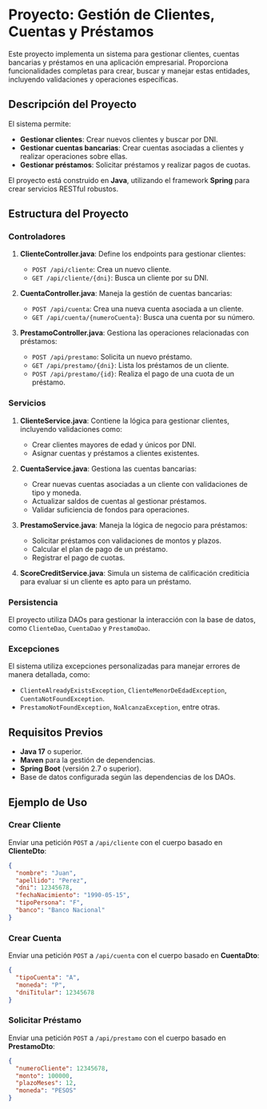 # Proyecto: Gestión de Clientes, Cuentas y Préstamos

Este proyecto implementa un sistema para gestionar clientes, cuentas bancarias y préstamos en una aplicación empresarial. Proporciona funcionalidades completas para crear, buscar y manejar estas entidades, incluyendo validaciones y operaciones específicas.

## Descripción del Proyecto

El sistema permite:
- **Gestionar clientes**: Crear nuevos clientes y buscar por DNI.
- **Gestionar cuentas bancarias**: Crear cuentas asociadas a clientes y realizar operaciones sobre ellas.
- **Gestionar préstamos**: Solicitar préstamos y realizar pagos de cuotas.

El proyecto está construido en **Java**, utilizando el framework **Spring** para crear servicios RESTful robustos.

## Estructura del Proyecto

### Controladores

1. **ClienteController.java**: Define los endpoints para gestionar clientes:
   - `POST /api/cliente`: Crea un nuevo cliente.
   - `GET /api/cliente/{dni}`: Busca un cliente por su DNI.

2. **CuentaController.java**: Maneja la gestión de cuentas bancarias:
   - `POST /api/cuenta`: Crea una nueva cuenta asociada a un cliente.
   - `GET /api/cuenta/{numeroCuenta}`: Busca una cuenta por su número.

3. **PrestamoController.java**: Gestiona las operaciones relacionadas con préstamos:
   - `POST /api/prestamo`: Solicita un nuevo préstamo.
   - `GET /api/prestamo/{dni}`: Lista los préstamos de un cliente.
   - `POST /api/prestamo/{id}`: Realiza el pago de una cuota de un préstamo.

### Servicios

1. **ClienteService.java**: Contiene la lógica para gestionar clientes, incluyendo validaciones como:
   - Crear clientes mayores de edad y únicos por DNI.
   - Asignar cuentas y préstamos a clientes existentes.

2. **CuentaService.java**: Gestiona las cuentas bancarias:
   - Crear nuevas cuentas asociadas a un cliente con validaciones de tipo y moneda.
   - Actualizar saldos de cuentas al gestionar préstamos.
   - Validar suficiencia de fondos para operaciones.

3. **PrestamoService.java**: Maneja la lógica de negocio para préstamos:
   - Solicitar préstamos con validaciones de montos y plazos.
   - Calcular el plan de pago de un préstamo.
   - Registrar el pago de cuotas.

4. **ScoreCreditService.java**: Simula un sistema de calificación crediticia para evaluar si un cliente es apto para un préstamo.

### Persistencia

El proyecto utiliza DAOs para gestionar la interacción con la base de datos, como `ClienteDao`, `CuentaDao` y `PrestamoDao`.

### Excepciones

El sistema utiliza excepciones personalizadas para manejar errores de manera detallada, como:
- `ClienteAlreadyExistsException`, `ClienteMenorDeEdadException`, `CuentaNotFoundException`.
- `PrestamoNotFoundException`, `NoAlcanzaException`, entre otras.

## Requisitos Previos

- **Java 17** o superior.
- **Maven** para la gestión de dependencias.
- **Spring Boot** (versión 2.7 o superior).
- Base de datos configurada según las dependencias de los DAOs.


## Ejemplo de Uso

### Crear Cliente
Enviar una petición `POST` a `/api/cliente` con el cuerpo basado en **ClienteDto**:
```json
{
  "nombre": "Juan",
  "apellido": "Perez",
  "dni": 12345678,
  "fechaNacimiento": "1990-05-15",
  "tipoPersona": "F",
  "banco": "Banco Nacional"
}
```

### Crear Cuenta
Enviar una petición `POST` a `/api/cuenta` con el cuerpo basado en **CuentaDto**:
```json
{
  "tipoCuenta": "A",
  "moneda": "P",
  "dniTitular": 12345678
}
```

### Solicitar Préstamo
Enviar una petición `POST` a `/api/prestamo` con el cuerpo basado en **PrestamoDto**:
```json
{
  "numeroCliente": 12345678,
  "monto": 100000,
  "plazoMeses": 12,
  "moneda": "PESOS"
}
```
